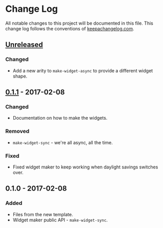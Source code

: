 # Change Log
All notable changes to this project will be documented in this file. This change log follows the conventions of [keepachangelog.com](http://keepachangelog.com/).

## [Unreleased]
### Changed
- Add a new arity to `make-widget-async` to provide a different widget shape.

## [0.1.1] - 2017-02-08
### Changed
- Documentation on how to make the widgets.

### Removed
- `make-widget-sync` - we're all async, all the time.

### Fixed
- Fixed widget maker to keep working when daylight savings switches over.

## 0.1.0 - 2017-02-08
### Added
- Files from the new template.
- Widget maker public API - `make-widget-sync`.

[Unreleased]: https://github.com/your-name/day-four/compare/0.1.1...HEAD
[0.1.1]: https://github.com/your-name/day-four/compare/0.1.0...0.1.1
